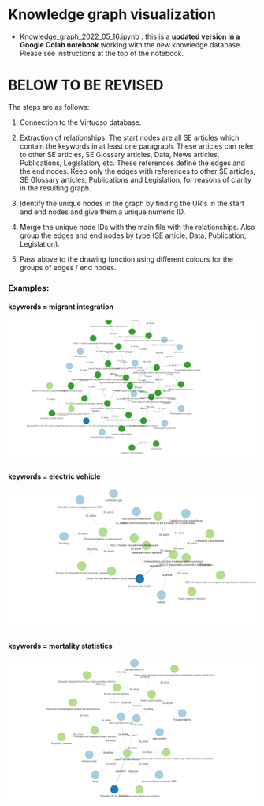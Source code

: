 # Knowledge graph visualization

- [Knowledge_graph_2022_05_16.ipynb](https://github.com/eurostat/NLP4Stat/blob/testing/Knowledge%20Database/Knowledge_graph/Knowledge_graph_2022_05_16.ipynb) : this is a **updated version in a Google Colab notebook** working with the new knowledge database. Please see instructions at the top of the notebook.

# BELOW TO BE REVISED

The steps are as follows: 

1.  Connection to the Virtuoso database. 

2.  Extraction of relationships: The start nodes are all SE articles which contain the keywords in at least one paragraph. These articles can refer to other SE articles, SE Glossary articles, Data, News articles, Publications, Legislation, etc. These references define the edges and the end nodes. 
Keep only the edges with references to other SE articles, SE Glossary articles, Publications and Legislation, for reasons of clarity in the resulting graph. 

3.  Identify the unique nodes in the graph by finding the URIs in the start and end nodes and give them a unique numeric ID. 

4.  Merge the unique node IDs with the main file with the relationships. Also group the edges and end nodes by type (SE article, Data, Publication, Legislation). 

5.  Pass above to the drawing function using different colours for the groups of edges / end nodes.


### Examples: 
#### keywords = migrant integration 

<img src="./Figs/migrant_integration.png" width="800">

#### keywords = electric vehicle 

<img src="./Figs/electric_vehicle.png" width="800">

#### keywords = mortality statistics 

<img src="./Figs/mortality_statistics.png" width="800">
